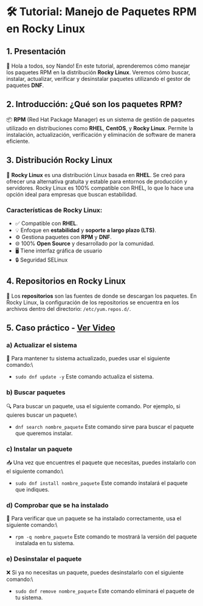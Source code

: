 # 🛠️ Tutorial: Manejo de Paquetes RPM en Rocky Linux

## 1. Presentación  
👋 Hola a todos, soy Nando! En este tutorial, aprenderemos cómo manejar los paquetes RPM en la distribución **Rocky Linux**. Veremos cómo buscar, instalar, actualizar, verificar y desinstalar paquetes utilizando el gestor de paquetes **DNF**.

## 2. Introducción: ¿Qué son los paquetes RPM?  
📦 **RPM** (Red Hat Package Manager) es un sistema de gestión de paquetes utilizado en distribuciones como **RHEL**, **CentOS**, y **Rocky Linux**. Permite la instalación, actualización, verificación y eliminación de software de manera eficiente.

## 3. Distribución Rocky Linux  
🐧 **Rocky Linux** es una distribución Linux basada en **RHEL**. Se creó para ofrecer una alternativa gratuita y estable para entornos de producción y servidores. Rocky Linux es 100% compatible con RHEL, lo que lo hace una opción ideal para empresas que buscan estabilidad.

### Características de Rocky Linux:  
- ✅ Compatible con **RHEL**.  
- 💡 Enfoque en **estabilidad** y **soporte a largo plazo (LTS)**.  
- ⚙️ Gestiona paquetes con **RPM** y **DNF**.  
- 🌐 100% **Open Source** y desarrollado por la comunidad.
- 🖥️ Tiene interfaz gráfica de usuario
- 🔒 Seguridad SELinux

## 4. Repositorios en Rocky Linux  
📁 Los **repositorios** son las fuentes de donde se descargan los paquetes. En Rocky Linux, la configuración de los repositorios se encuentra en los archivos dentro del directorio: `/etc/yum.repos.d/`.

## 5. Caso práctico - [Ver Video](https://www.youtube.com/@Duran_Fernando)

### a) **Actualizar el sistema**  
🔄 Para mantener tu sistema actualizado, puedes usar el siguiente comando:\
- `sudo dnf update -y`
Este comando actualiza el sistema.

### b) Buscar paquetes
🔍 Para buscar un paquete, usa el siguiente comando. Por ejemplo, si quieres buscar un paquete:\
- `dnf search nombre_paquete`
Este comando sirve para buscar el paquete que queremos instalar.

### c) Instalar un paquete
📥 Una vez que encuentres el paquete que necesitas, puedes instalarlo con el siguiente comando:\
- `sudo dnf install nombre_paquete`
Este comando instalará el paquete que indiques.

### d) Comprobar que se ha instalado
🔎 Para verificar que un paquete se ha instalado correctamente, usa el siguiente comando:\
- `rpm -q nombre_paquete`
Este comando te mostrará la versión del paquete instalada en tu sistema.

### e) Desinstalar el paquete
❌ Si ya no necesitas un paquete, puedes desinstalarlo con el siguiente comando:\
- `sudo dnf remove nombre_paquete`
Este comando eliminará el paquete de tu sistema.

